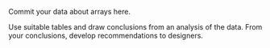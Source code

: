 
Commit your data about arrays here.

Use suitable tables and draw conclusions
from an analysis of the data. From your conclusions,
develop recommendations to designers.
